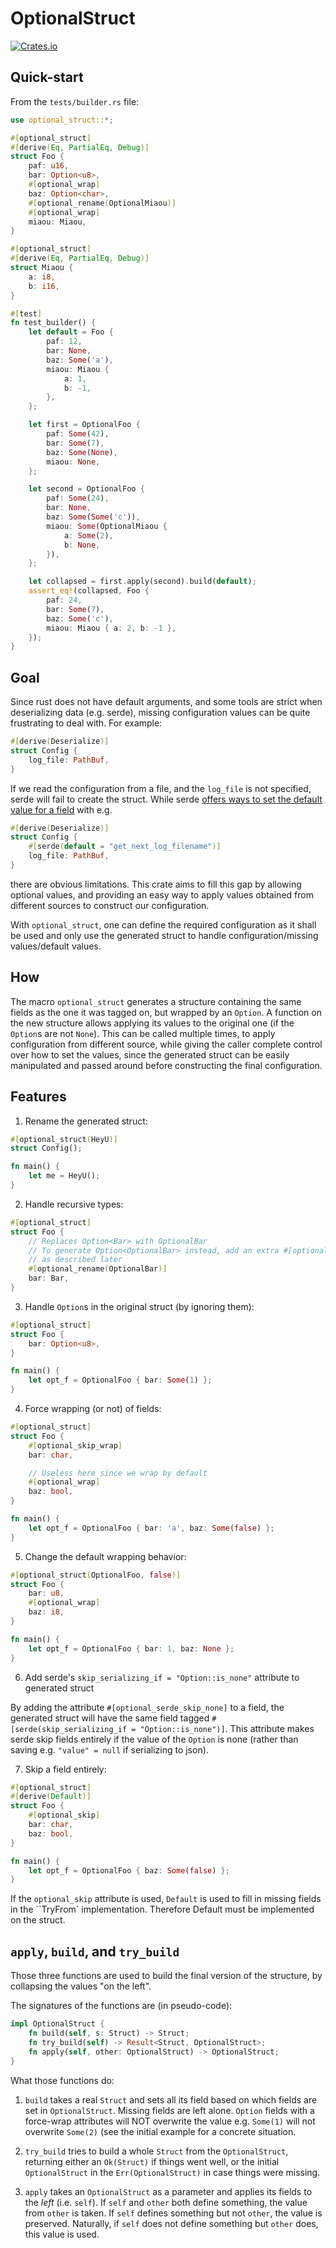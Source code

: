 # OptionalStruct
[![Crates.io](https://img.shields.io/crates/v/optional_struct.svg)](https://crates.io/crates/optional_struct)

## Quick-start

From the `tests/builder.rs` file:

```rust
use optional_struct::*;

#[optional_struct]
#[derive(Eq, PartialEq, Debug)]
struct Foo {
    paf: u16,
    bar: Option<u8>,
    #[optional_wrap]
    baz: Option<char>,
    #[optional_rename(OptionalMiaou)]
    #[optional_wrap]
    miaou: Miaou,
}

#[optional_struct]
#[derive(Eq, PartialEq, Debug)]
struct Miaou {
    a: i8,
    b: i16,
}

#[test]
fn test_builder() {
    let default = Foo {
        paf: 12,
        bar: None,
        baz: Some('a'),
        miaou: Miaou {
            a: 1,
            b: -1,
        },
    };

    let first = OptionalFoo {
        paf: Some(42),
        bar: Some(7),
        baz: Some(None),
        miaou: None,
    };

    let second = OptionalFoo {
        paf: Some(24),
        bar: None,
        baz: Some(Some('c')),
        miaou: Some(OptionalMiaou {
            a: Some(2),
            b: None,
        }),
    };

    let collapsed = first.apply(second).build(default);
    assert_eq!(collapsed, Foo {
        paf: 24,
        bar: Some(7),
        baz: Some('c'),
        miaou: Miaou { a: 2, b: -1 },
    });
}
```

## Goal

Since rust does not have default arguments, and some tools are strict when
deserializing data (e.g. serde), missing configuration values can be quite
frustrating to deal with. For example:

```rust
#[derive(Deserialize)]
struct Config {
    log_file: PathBuf,
}
```

If we read the configuration from a file, and the `log_file` is not specified,
serde will fail to create the struct. While serde [offers ways to set the
default value for a field](https://serde.rs/attr-default.html) with e.g.

```rust
#[derive(Deserialize)]
struct Config {
    #[serde(default = "get_next_log_filename")]
    log_file: PathBuf,
}
```

there are obvious limitations. This crate aims to fill this gap by allowing
optional values, and providing an easy way to apply values obtained from
different sources to construct our configuration.

With `optional_struct`, one can define the required
configuration as it shall be used and only use the generated struct
to handle configuration/missing values/default values.


## How

The macro `optional_struct` generates a structure containing the same fields as the one it was tagged on, but wrapped by an `Option`.
A function on the new structure allows applying its values to the original one
(if the `Option`s are not `None`). This can be called multiple times, to apply
configuration from different source, while giving the caller complete control
over how to set the values, since the generated struct can be easily manipulated
and passed around before constructing the final configuration.

## Features

1. Rename the generated struct:

```rust
#[optional_struct(HeyU)]
struct Config();

fn main() {
    let me = HeyU();
}
```

2. Handle recursive types:

```rust
#[optional_struct]
struct Foo {
    // Replaces Option<Bar> with OptionalBar
    // To generate Option<OptionalBar> instead, add an extra #[optional_wrap]
    // as described later
    #[optional_rename(OptionalBar)]
    bar: Bar,
}
```

3. Handle `Option`s in the original struct (by ignoring them):

```rust
#[optional_struct]
struct Foo {
    bar: Option<u8>,
}

fn main() {
    let opt_f = OptionalFoo { bar: Some(1) };
}
```

4. Force wrapping (or not) of fields:

```rust
#[optional_struct]
struct Foo {
    #[optional_skip_wrap]
    bar: char,

    // Useless here since we wrap by default
    #[optional_wrap]
    baz: bool,
}

fn main() {
    let opt_f = OptionalFoo { bar: 'a', baz: Some(false) };
}
```

5. Change the default wrapping behavior:

```rust
#[optional_struct(OptionalFoo, false)]
struct Foo {
    bar: u8,
    #[optional_wrap]
    baz: i8,
}

fn main() {
    let opt_f = OptionalFoo { bar: 1, baz: None };
}
```

6. Add serde's `skip_serializing_if = "Option::is_none"` attribute to generated
struct

By adding the attribute `#[optional_serde_skip_none]` to a field, the generated
struct will have the same field tagged `#[serde(skip_serializing_if = "Option::is_none")]`.
This attribute makes serde skip fields entirely if the value of the `Option` is
none (rather than saving e.g. `"value" = null` if serializing to json).

7. Skip a field entirely:

```rust
#[optional_struct]
#[derive(Default)]
struct Foo {
    #[optional_skip]
    bar: char,
    baz: bool,
}

fn main() {
    let opt_f = OptionalFoo { baz: Some(false) };
}
```

If the `optional_skip` attribute is used, `Default` is used to fill in missing fields in the ``TryFrom` implementation.   Therefore Default must be implemented on the struct.

## `apply`, `build`, and `try_build`

Those three functions are used to build the final version of the structure, by
collapsing the values "on the left".

The signatures of the functions are (in pseudo-code):

```rust
impl OptionalStruct {
    fn build(self, s: Struct) -> Struct;
    fn try_build(self) -> Result<Struct, OptionalStruct>;
    fn apply(self, other: OptionalStruct) -> OptionalStruct;
}
```

What those functions do:

1. `build` takes a real `Struct` and sets all its field based on which fields
   are set in `OptionalStruct`. Missing fields are left alone. `Option` fields
   with a force-wrap attributes will NOT overwrite the value e.g. `Some(1)` will
   not overwrite `Some(2)` (see the initial example for a concrete situation.

2. `try_build` tries to build a whole `Struct` from the `OptionalStruct`,
   returning either an `Ok(Struct)` if things went well,
   or the initial `OptionalStruct` in the `Err(OptionalStruct)` in case things were missing.

3. `apply` takes an `OptionalStruct` as a parameter and applies its fields to
   the *left* (i.e. `self`). If `self` and `other` both define something, the value
   from `other` is taken. If `self` defines something but not `other`, the value
   is preserved. Naturally, if `self` does not define something but `other` does,
   this value is used.
